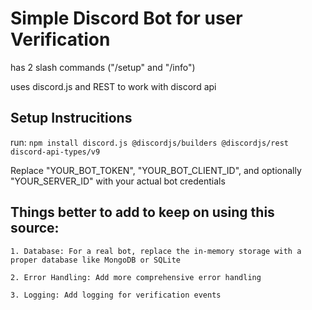 # Simple Discord Bot for user Verification

has 2 slash commands ("/setup" and "/info")

uses discord.js and REST to work with discord api


## Setup Instrucitions

run: ```npm install discord.js @discordjs/builders @discordjs/rest discord-api-types/v9```

Replace "YOUR_BOT_TOKEN", "YOUR_BOT_CLIENT_ID", and optionally "YOUR_SERVER_ID" with your actual bot credentials


## Things better to add to keep on using this source:

    1. Database: For a real bot, replace the in-memory storage with a proper database like MongoDB or SQLite

    2. Error Handling: Add more comprehensive error handling

    3. Logging: Add logging for verification events
